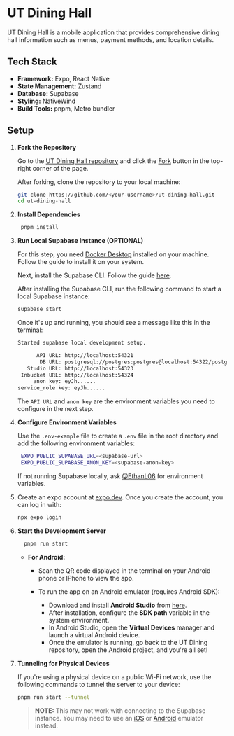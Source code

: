 # UT Dining Hall

UT Dining Hall is a mobile application that provides comprehensive dining hall information such as menus, payment methods, and location details.

## Tech Stack

- **Framework:** Expo, React Native
- **State Management:** Zustand
- **Database:** Supabase
- **Styling:** NativeWind
- **Build Tools:** pnpm, Metro bundler

## Setup

1. **Fork the Repository**

   Go to the [UT Dining Hall repository](https://github.com/EthanL06/ut-dining-hall.git) and click the [Fork](https://github.com/EthanL06/ut-dining-hall/fork) button in the top-right corner of the page.

   After forking, clone the repository to your local machine:

   ```sh
   git clone https://github.com/<your-username>/ut-dining-hall.git
   cd ut-dining-hall
   ```

2. **Install Dependencies**

   ```sh
    pnpm install

   ```

3. **Run Local Supabase Instance (OPTIONAL)**

   For this step, you need [Docker Desktop](https://docs.docker.com/desktop/) installed on your machine. Follow the guide to install it on your system.

   Next, install the Supabase CLI. Follow the guide [here](https://supabase.com/docs/guides/local-development/cli/getting-started?queryGroups=platform&platform=macos#installing-the-supabase-cli).

   After installing the Supabase CLI, run the following command to start a local Supabase instance:

   ```sh
   supabase start
   ```

   Once it's up and running, you should see a message like this in the terminal:

   ```sh
   Started supabase local development setup.

         API URL: http://localhost:54321
          DB URL: postgresql://postgres:postgres@localhost:54322/postgres
      Studio URL: http://localhost:54323
    Inbucket URL: http://localhost:54324
        anon key: eyJh......
   service_role key: eyJh......
   ```

   The `API URL` and `anon key` are the environment variables you need to configure in the next step.

4. **Configure Environment Variables**

   Use the `.env-example` file to create a `.env` file in the root directory and add the following environment variables:

   ```sh
    EXPO_PUBLIC_SUPABASE_URL=<supabase-url>
    EXPO_PUBLIC_SUPABASE_ANON_KEY=<supabase-anon-key>
   ```

   If not running Supabase locally, ask [@EthanL06](https://github.com/EthanL06) for environment variables.


5. Create an expo account at [expo.dev](https://expo.dev). Once you create the account, you can log in with:

   ```sh
   npx expo login
   ```


6. **Start the Development Server**

   ```sh
     pnpm run start
     ```

   - **For Android:**
     - Scan the QR code displayed in the terminal on your Android phone or IPhone to view the app.

     - To run the app on an Android emulator (requires Android SDK):
       - Download and install **Android Studio** from [here](https://developer.android.com/studio).
       - After installation, configure the **SDK path** variable in the system environment.
       - In Android Studio, open the **Virtual Devices** manager and launch a virtual Android device.
       - Once the emulator is running, go back to the UT Dining repository, open the Android project, and you're all set!


7. **Tunneling for Physical Devices**

   If you're using a physical device on a public Wi-Fi network, use the following commands to tunnel the server to your device:

   ```sh
   pnpm run start --tunnel
   ```

   > **NOTE:** This may not work with connecting to the Supabase instance. You may need to use an [iOS](https://docs.expo.dev/workflow/ios-simulator/) or [Android](https://docs.expo.dev/workflow/android-studio-emulator/) emulator instead.
